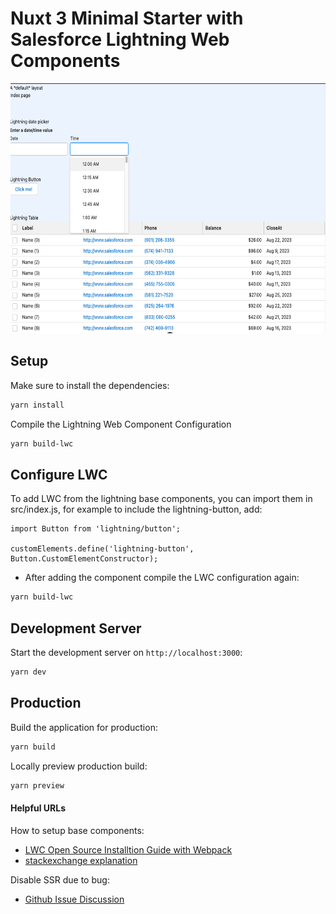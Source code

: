 # Nuxt 3 Minimal Starter with Salesforce Lightning Web Components

<img src="readme-screenshot.png" style="height:400px;width:auto" />

## Setup

Make sure to install the dependencies:

```bash
yarn install
```

Compile the Lightning Web Component Configuration
```bash
yarn build-lwc
```

## Configure LWC

To add LWC from the lightning base components, you can import them in src/index.js, for example to include the lightning-button, add:
```
import Button from 'lightning/button';

customElements.define('lightning-button', Button.CustomElementConstructor);
```
- After adding the component compile the LWC configuration again:
```bash
yarn build-lwc
```

## Development Server

Start the development server on `http://localhost:3000`:

```bash
yarn dev
```

## Production

Build the application for production:

```bash
yarn build
```

Locally preview production build:

```bash
yarn preview
```



####    Helpful URLs

How to setup base components:
- [LWC Open Source Installtion Guide with Webpack](https://lwc.dev/guide/install#via-webpack)
- [stackexchange explanation](https://salesforce.stackexchange.com/questions/323613/lightning-open-source-use-of-base-components)


Disable SSR due to bug:  
- [Github Issue Discussion](https://github.com/lit/lit/discussions/2259)